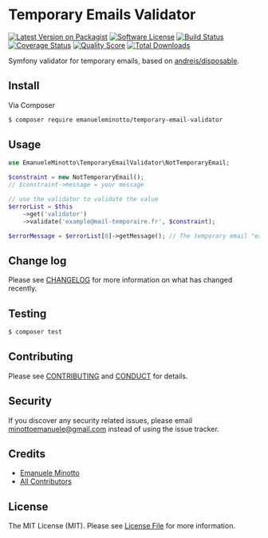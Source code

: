 # Temporary Emails Validator

[![Latest Version on Packagist][ico-version]][link-packagist]
[![Software License][ico-license]](LICENSE.md)
[![Build Status][ico-travis]][link-travis]
[![Coverage Status][ico-scrutinizer]][link-scrutinizer]
[![Quality Score][ico-code-quality]][link-code-quality]
[![Total Downloads][ico-downloads]][link-downloads]

Symfony validator for temporary emails, based on [andreis/disposable](https://github.com/andreis/disposable).

## Install

Via Composer

``` bash
$ composer require emanueleminotto/temporary-email-validator
```

## Usage

``` php
use EmanueleMinotto\TemporaryEmailValidator\NotTemporaryEmail;

$constraint = new NotTemporaryEmail();
// $constraint->message = your message

// use the validator to validate the value
$errorList = $this
    ->get('validator')
    ->validate('example@mail-temporaire.fr', $constraint);

$errorMessage = $errorList[0]->getMessage(); // The temporary email "example@mail-temporaire.fr" is not allowed.
```

## Change log

Please see [CHANGELOG](CHANGELOG.md) for more information on what has changed recently.

## Testing

``` bash
$ composer test
```

## Contributing

Please see [CONTRIBUTING](CONTRIBUTING.md) and [CONDUCT](CONDUCT.md) for details.

## Security

If you discover any security related issues, please email minottoemanuele@gmail.com instead of using the issue tracker.

## Credits

- [Emanuele Minotto][link-author]
- [All Contributors][link-contributors]

## License

The MIT License (MIT). Please see [License File](LICENSE.md) for more information.

[ico-version]: https://img.shields.io/packagist/v/EmanueleMinotto/temporary-email-validator.svg?style=flat-square
[ico-license]: https://img.shields.io/badge/license-MIT-brightgreen.svg?style=flat-square
[ico-travis]: https://img.shields.io/travis/EmanueleMinotto/temporary-email-validator/master.svg?style=flat-square
[ico-scrutinizer]: https://img.shields.io/scrutinizer/coverage/g/EmanueleMinotto/temporary-email-validator.svg?style=flat-square
[ico-code-quality]: https://img.shields.io/scrutinizer/g/EmanueleMinotto/temporary-email-validator.svg?style=flat-square
[ico-downloads]: https://img.shields.io/packagist/dt/EmanueleMinotto/temporary-email-validator.svg?style=flat-square

[link-packagist]: https://packagist.org/packages/EmanueleMinotto/temporary-email-validator
[link-travis]: https://travis-ci.org/EmanueleMinotto/temporary-email-validator
[link-scrutinizer]: https://scrutinizer-ci.com/g/EmanueleMinotto/temporary-email-validator/code-structure
[link-code-quality]: https://scrutinizer-ci.com/g/EmanueleMinotto/temporary-email-validator
[link-downloads]: https://packagist.org/packages/EmanueleMinotto/temporary-email-validator
[link-author]: https://github.com/EmanueleMinotto
[link-contributors]: ../../contributors
